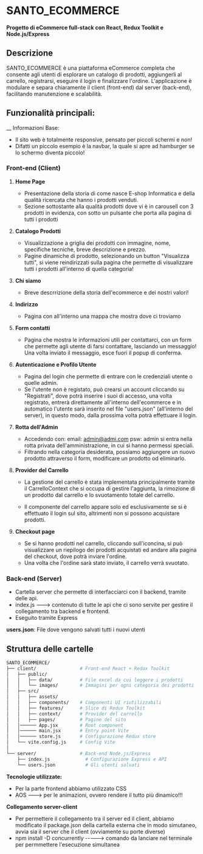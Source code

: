 # SANTO_ECOMMERCE

**Progetto di eCommerce full-stack con React, Redux Toolkit e Node.js/Express**

## Descrizione

SANTO_ECOMMERCE è una piattaforma eCommerce completa che consente agli utenti di esplorare un catalogo di prodotti, aggiungerli al carrello, registrarsi, eseguire il login e finalizzare l'ordine. L'applicazione è modulare e separa chiaramente il client (front-end) dal server (back-end), facilitando manutenzione e scalabilità.

## Funzionalità principali:
__ Informazioni Base:
* Il sito web è totalmente responsive, pensato per piccoli schermi e non! 
* Difatti un piccolo esempio è la navbar, la quale si apre ad hamburger se lo schermo diventa piccolo!

### Front-end (Client)

1. **Home Page**

   * Presentazione della storia di come nasce E-shop Informatica e della qualità ricercata che hanno i prodotti venduti. 
   * Sezione sottostante alla qualità prodotti dove vi è in carousell con 3 prodotti in evidenza, con sotto un pulsante che porta alla pagina di tutti i prodotti

2. **Catalogo Prodotti**

   * Visualizzazione a griglia dei prodotti con immagine, nome, specifiche tecniche, breve descrizione e prezzo.
   * Pagine dinamiche di prodotto, selezionando un button "Visualizza tutti", si viene reindirizzati sulla pagina che permette di visualizzare tutti i prodotti all'interno di quella categoria!
3. **Chi siamo**
   * Breve descrrizione della storia dell'ecommerce e dei nostri valori!


4. **Indirizzo**

   * Pagina con all'interno una mappa che mostra dove ci troviamo


5. **Form contatti**

   * Pagina che mostra le informazioni utili per contattarci, con un form che permette agli utente di farsi contattare, lasciando un messaggio! Una volta inviato il messaggio, esce fuori il popup di conferma.



6. **Autenticazione e Profilo Utente**

   * Pagina del login che permette di entrare con le credenziali utente o quelle admin.
   * Se l'utente non è registato, può crearsi un account cliccando su "Registrati", dove potrà inserire i suoi di accesso, una volta registrato, entrerà direttamente all'interno dell'ecommerce e in automatico l'utente sarà inserito nel file "users.json" (all'interno del server), in questo modo, dalla prossima volta potrà effettuare il login.

7. **Rotta dell'Admin**

   * Accedendo con:
   email: admin@admi.com
   psw:   admin
   si entra nella rotta privata dell'amministrazione, in cui si hanno permessi speciali.
   * Filtrando nella categoria desiderata, possiamo aggiungere un nuovo prodotto attraverso il form, modificare un prodotto od eliminarlo.

8. **Provider del Carrello**

   * La gestione del carrello è stata implementata principalmente tramite il CarrelloContext che si occupa di gestire l'aggiunta, la rimozione di un prodotto dal carrello e lo svuotamento totale del carrello.

   * Il componente del carrello appare solo ed esclusivamente se si è effettuato il login sul sito, altrimenti non si possono acquistare prodotti. 

9. **Checkout page**

   * Se si hanno prodotti nel carrello, cliccando sull'iconcina, si può visualizzare un riepilogo dei prodotti acquistati ed andare alla pagina del checkout, dove potrà inviare l'ordine. 
   * Una volta che l'ordine sarà stato inviato, il carrello verrà svuotato.

   

### Back-end (Server)

   * Cartella server che permette di interfacciarci con il backend, tramite delle api. 
   * index.js ---> contenuto di tutte le api che ci sono servite per gestire il collegamento tra backend e frontend. 
   * Eseguito tramite Express

   **users.json**:
   File dove vengono salvati tutti i nuovi utenti
   



## Struttura delle cartelle

```bash
SANTO_ECOMMERCE/
├── client/                # Front-end React + Redux Toolkit
│   ├── public/            
│   │   ├── data/          # File excel da cui leggere i prodotti
│   │   └── images/        # Immagini per ogni categoria dei prodotti
│   ├── src/
│   │   ├── assets/       
│   │   ├── components/    # Componenti UI riutilizzabili
│   │   ├── features/      # Slice di Redux Toolkit
│   │   ├── context/       # Provider del carrello
│   │   ├── pages/         # Pagine del sito 
│   │────── App.jsx        # Root component
│   │────── main.jsx       # Entry point Vite
│   │────── store.js       # Configurazione Redux store
│   └── vite.config.js     # Config Vite
│
└── server/                # Back-end Node.js/Express
    ├── index.js             # Configurazione Express e API
    └── users.json           # Gli utenti salvati
```

**Tecnologie utilizzate:**

* Per la parte frontend abbiamo utilizzato CSS
* AOS ---> per le animazioni, ovvero rendere il tutto più dinamico!!!


**Collegamento server-client**

   * Per permettere il collegamento tra il server ed il client, abbiamo modificato il  package.json della cartella esterna che in modo simutaneo, avvia sia il server che il client (ovviamente su porte diverse)
   * npm install -D concurrently -----> comando da lanciare nel terminale per permmettere l'esecuzione simultanea